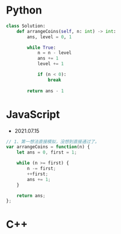 # Python

```py
class Solution:
    def arrangeCoins(self, n: int) -> int:
        ans, level = 0, 1

        while True:
            n = n - level
            ans += 1
            level += 1

            if (n < 0):
                break
        
        return ans - 1
```

# JavaScript

- 2021.07.15

```js
// 1、第一想法直接模拟，没想到直接通过了。
var arrangeCoins = function(n) {
    let ans = 0, first = 1;

    while (n >= first) {
        n -= first;
        ++first;
        ans += 1;
    }

    return ans;
};
```


# C++

```C++
```
